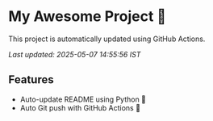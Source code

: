 # My Awesome Project 🚀

This project is automatically updated using GitHub Actions.

_Last updated: 2025-05-07 14:55:56 IST_

## Features
- Auto-update README using Python 🐍
- Auto Git push with GitHub Actions 🤖
